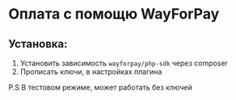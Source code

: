 # Оплата с помощю WayForPay

## Установка:
1. Установить зависимость `wayforpay/php-sdk` через composer
2. Прописать ключи, в настройках плагина

P.S В тестовом режиме, может работать без ключей



